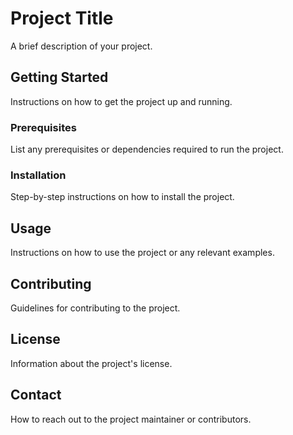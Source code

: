 # Project Title

A brief description of your project.

## Getting Started

Instructions on how to get the project up and running.

### Prerequisites

List any prerequisites or dependencies required to run the project.

### Installation

Step-by-step instructions on how to install the project.

## Usage

Instructions on how to use the project or any relevant examples.

## Contributing

Guidelines for contributing to the project.

## License

Information about the project's license.

## Contact

How to reach out to the project maintainer or contributors.
